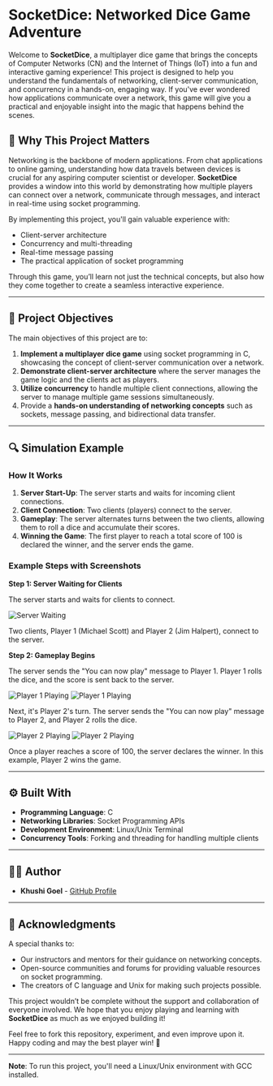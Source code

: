 # SocketDice: Networked Dice Game Adventure

Welcome to **SocketDice**, a multiplayer dice game that brings the concepts of Computer Networks (CN) and the Internet of Things (IoT) into a fun and interactive gaming experience! This project is designed to help you understand the fundamentals of networking, client-server communication, and concurrency in a hands-on, engaging way. If you've ever wondered how applications communicate over a network, this game will give you a practical and enjoyable insight into the magic that happens behind the scenes.

## 🧠 **Why This Project Matters**

Networking is the backbone of modern applications. From chat applications to online gaming, understanding how data travels between devices is crucial for any aspiring computer scientist or developer. **SocketDice** provides a window into this world by demonstrating how multiple players can connect over a network, communicate through messages, and interact in real-time using socket programming.

By implementing this project, you'll gain valuable experience with:
- Client-server architecture
- Concurrency and multi-threading
- Real-time message passing
- The practical application of socket programming

Through this game, you’ll learn not just the technical concepts, but also how they come together to create a seamless interactive experience.

---

## 🎯 **Project Objectives**

The main objectives of this project are to:
1. **Implement a multiplayer dice game** using socket programming in C, showcasing the concept of client-server communication over a network.
2. **Demonstrate client-server architecture** where the server manages the game logic and the clients act as players.
3. **Utilize concurrency** to handle multiple client connections, allowing the server to manage multiple game sessions simultaneously.
4. Provide a **hands-on understanding of networking concepts** such as sockets, message passing, and bidirectional data transfer.

---

## 🔍 **Simulation Example**

### How It Works

1. **Server Start-Up**: The server starts and waits for incoming client connections.
2. **Client Connection**: Two clients (players) connect to the server.
3. **Gameplay**: The server alternates turns between the two clients, allowing them to roll a dice and accumulate their scores.
4. **Winning the Game**: The first player to reach a total score of 100 is declared the winner, and the server ends the game.

### Example Steps with Screenshots

**Step 1: Server Waiting for Clients**

The server starts and waits for clients to connect.

![Server Waiting](Extras/server_waiting.png)

Two clients, Player 1 (Michael Scott) and Player 2 (Jim Halpert), connect to the server.

**Step 2: Gameplay Begins**

The server sends the "You can now play" message to Player 1. Player 1 rolls the dice, and the score is sent back to the server.

![Player 1 Playing](Extras/player1_playing1.png)
![Player 1 Playing](Extras/player1_playing2.png)

Next, it's Player 2's turn. The server sends the "You can now play" message to Player 2, and Player 2 rolls the dice.

![Player 2 Playing](Extras/player2_playing1.png)
![Player 2 Playing](Extras/player2_playing2.png)

Once a player reaches a score of 100, the server declares the winner. In this example, Player 2 wins the game.


---

## ⚙️ **Built With**

- **Programming Language**: C
- **Networking Libraries**: Socket Programming APIs
- **Development Environment**: Linux/Unix Terminal
- **Concurrency Tools**: Forking and threading for handling multiple clients

---

## 👩‍💻 **Author**

- **Khushi Goel** - [GitHub Profile](https://github.com/Khushigoel14)

---

## 🙌 **Acknowledgments**

A special thanks to:
- Our instructors and mentors for their guidance on networking concepts.
- Open-source communities and forums for providing valuable resources on socket programming.
- The creators of C language and Unix for making such projects possible.

This project wouldn’t be complete without the support and collaboration of everyone involved. We hope that you enjoy playing and learning with **SocketDice** as much as we enjoyed building it!

Feel free to fork this repository, experiment, and even improve upon it. Happy coding and may the best player win! 🎲

---

**Note**: To run this project, you'll need a Linux/Unix environment with GCC installed.
